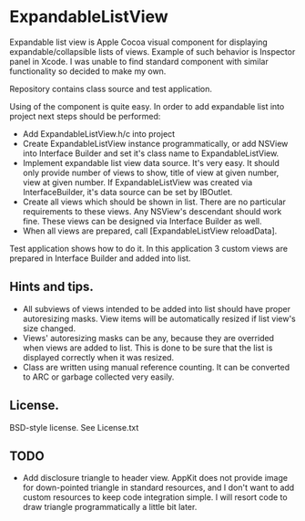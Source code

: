 # ExpandableListView

Expandable list view is Apple Cocoa visual component for displaying expandable/collapsible lists of views. Example of such behavior is Inspector panel in Xcode. I was unable to find standard component with similar functionality so decided to make my own.

Repository contains class source and test application.

Using of the component is quite easy. In order to add expandable list into project next steps should be performed:

* Add ExpandableListView.h/c into project
* Create ExpandableListView instance programmatically, or add NSView into Interface Builder and set it's class name to ExpandableListView.
* Implement expandable list view data source. It's very easy. It should only provide number of views to show, title of view at given number, view at given number. If ExpandableListView was created via InterfaceBuilder, it's data source can be set by IBOutlet.
* Create all views which should be shown in list. There are no particular requirements to these views. Any NSView's descendant should work fine. These views can be designed via Interface Builder as well.
* When all views are prepared, call [ExpandableListView reloadData].

Test application shows how to do it. In this application 3 custom views are prepared in Interface Builder and added into list.

## Hints and tips.

* All subviews of views intended to be added into list should have proper autoresizing masks. View items will be automatically resized if list view's size changed.
* Views' autoresizing masks can be any, because they are overrided when views are added to list. This is done to be sure that the list is displayed correctly when it was resized.
* Class are written using manual reference counting. It can be converted to ARC or garbage collected very easily.  

## License.

BSD-style license. See License.txt

## TODO

* Add disclosure triangle to header view. AppKit does not provide image for down-pointed triangle in standard resources, and I don't want to add custom resources to keep code integration simple. I will resort code to draw triangle programmatically a little bit later.  
